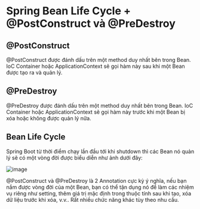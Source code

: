 # Spring Bean Life Cycle + @PostConstruct và @PreDestroy 
## @PostConstruct
@PostConstruct được đánh dấu trên một method duy nhất bên trong Bean. IoC Container hoặc ApplicationContext sẽ gọi hàm này sau khi một Bean được tạo ra và quản lý.

## @PreDestroy
@PreDestroy được đánh dấu trên một method duy nhất bên trong Bean. IoC Container hoặc ApplicationContext sẽ gọi hàm này trước khi một Bean bị xóa hoặc không được quản lý nữa.

## Bean Life Cycle
Spring Boot từ thời điểm chạy lần đầu tới khi shutdown thì các Bean nó quản lý sẽ có một vòng đời được biểu diễn như ảnh dưới đây:

![image](https://github.com/user-attachments/assets/2e554251-4cf1-42a6-9f9f-d3fdbb9f86fe)

@PostConstruct và @PreDestroy là 2 Annotation cực kỳ ý nghĩa, nếu bạn nắm được vòng đời của một Bean, bạn có thể tận dụng nó để làm các nhiệm vụ riêng như setting, thêm giá trị mặc định trong thuộc tính sau khi tạo, xóa dữ liệu trước khi xóa, v.v.. Rất nhiều chức năng khác tùy theo nhu cầu.
